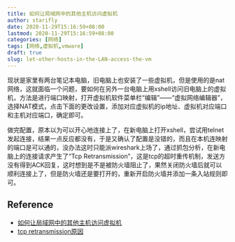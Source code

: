 ```yaml
---
title: 如何让局域网中的其他主机访问虚拟机
author: starifly
date: 2020-11-29T15:16:59+08:00
lastmod: 2020-11-29T15:16:59+08:00
categories: [网络]
tags: [网络,虚拟机,vmware]
draft: true
slug: let-other-hosts-in-the-LAN-access-the-vm
---
```


现状是家里有两台笔记本电脑，旧电脑上也安装了一些虚拟机，但是使用的是nat网络，这就面临一个问题，要如何在另外一台电脑上用xshell访问旧电脑上的虚拟机，方法是进行端口映射，打开虚拟机软件菜单栏“编辑”——“虚拟网络编辑器”，选择NAT模式，点击下面的更改设置，添加对应虚拟机的ip地址、虚拟机对应端口和主机对应端口，确定即可。

做完配置，原本以为可以开心地连接上了，在新电脑上打开xshell，尝试用telnet发起连接，结果一点反应都没有，于是又确认了配置是没错的，而且在本机连映射的端口是可以通的，没办法这时只能派wireshark上场了，通过抓包分析，在新电脑上的连接请求产生了“Tcp Retransmission”，这是tcp的超时重传机制，发送方没有得到ACK回复，这时想到是不是被防火墙阻止了，果然关闭防火墙后就可以顺利连接上了，但是防火墙还是要打开的，重新开启防火墙并添加一条入站规则即可。

## Reference

- [如何让局域网中的其他主机访问虚拟机](https://www.cnblogs.com/mkl34367803/p/10095055.html)
- [tcp retransmission原因](https://blog.csdn.net/lemontree1945/article/details/88581516)

